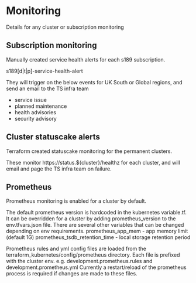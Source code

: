 # Monitoring

Details for any cluster or subscription monitoring

## Subscription monitoring

Manually created service health alerts for each s189 subscription.

s189[d|t|p]-service-health-alert

They will trigger on the below events for UK South or Global regions, and send an email to the TS infra team
- service issue
- planned maintenance
- health advisories
- security advisory

## Cluster statuscake alerts

Terraform created statuscake monitoring for the permanent clusters.

These monitor https://status.${cluster}/healthz for each cluster,
and will email and page the TS infra team on failure.

## Prometheus

Prometheus monitoring is enabled for a cluster by default.

The default prometheus version is hardcoded in the kubernetes variable.tf. It can be overridden for a cluster by adding prometheus_version to the env.tfvars.json file.
There are several other variables that can be changed depending on env requirements.
prometheus_app_mem - app memory limit (default 1G)
prometheus_tsdb_retention_time - local storage retention period

Prometheus rules and yml config files are loaded from the terraform_kubernetes/config/prometheus directory. Each file is prefixed with the cluster env.
e.g. development.prometheus.rules and development.prometheus.yml
Currently a restart/reload of the prometheus process is required if changes are made to these files.
